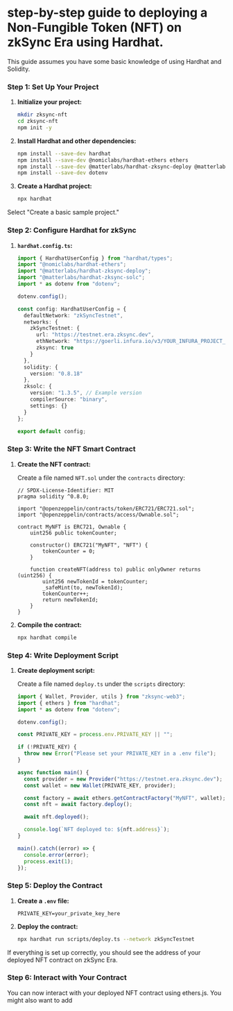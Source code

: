 # step-by-step guide to deploying a Non-Fungible Token (NFT) on zkSync Era using Hardhat. 

This guide assumes you have some basic knowledge of using Hardhat and Solidity.

### Step 1: Set Up Your Project

1. **Initialize your project:**
   ```bash
   mkdir zksync-nft
   cd zksync-nft
   npm init -y
   ```

2. **Install Hardhat and other dependencies:**
   ```bash
   npm install --save-dev hardhat
   npm install --save-dev @nomiclabs/hardhat-ethers ethers
   npm install --save-dev @matterlabs/hardhat-zksync-deploy @matterlabs/hardhat-zksync-solc
   npm install --save-dev dotenv
   ```

3. **Create a Hardhat project:**
   ```bash
   npx hardhat
   ```
Select "Create a basic sample project."

### Step 2: Configure Hardhat for zkSync

1. **`hardhat.config.ts`:**
   ```typescript
   import { HardhatUserConfig } from "hardhat/types";
   import "@nomiclabs/hardhat-ethers";
   import "@matterlabs/hardhat-zksync-deploy";
   import "@matterlabs/hardhat-zksync-solc";
   import * as dotenv from "dotenv";

   dotenv.config();

   const config: HardhatUserConfig = {
     defaultNetwork: "zkSyncTestnet",
     networks: {
       zkSyncTestnet: {
         url: "https://testnet.era.zksync.dev",
         ethNetwork: "https://goerli.infura.io/v3/YOUR_INFURA_PROJECT_ID", // Goerli testnet
         zksync: true
       }
     },
     solidity: {
       version: "0.8.18"
     },
     zksolc: {
       version: "1.3.5", // Example version
       compilerSource: "binary",
       settings: {}
     }
   };

   export default config;
   ```

### Step 3: Write the NFT Smart Contract

1. **Create the NFT contract:**

   Create a file named `NFT.sol` under the `contracts` directory:
   ```solidity
   // SPDX-License-Identifier: MIT
   pragma solidity ^0.8.0;

   import "@openzeppelin/contracts/token/ERC721/ERC721.sol";
   import "@openzeppelin/contracts/access/Ownable.sol";

   contract MyNFT is ERC721, Ownable {
       uint256 public tokenCounter;

       constructor() ERC721("MyNFT", "NFT") {
           tokenCounter = 0;
       }

       function createNFT(address to) public onlyOwner returns (uint256) {
           uint256 newTokenId = tokenCounter;
           _safeMint(to, newTokenId);
           tokenCounter++;
           return newTokenId;
       }
   }
   ```

2. **Compile the contract:**
   ```bash
   npx hardhat compile
   ```

### Step 4: Write Deployment Script

1. **Create deployment script:**

   Create a file named `deploy.ts` under the `scripts` directory:
   ```typescript
   import { Wallet, Provider, utils } from "zksync-web3";
   import { ethers } from "hardhat";
   import * as dotenv from "dotenv";

   dotenv.config();

   const PRIVATE_KEY = process.env.PRIVATE_KEY || "";

   if (!PRIVATE_KEY) {
     throw new Error("Please set your PRIVATE_KEY in a .env file");
   }

   async function main() {
     const provider = new Provider("https://testnet.era.zksync.dev");
     const wallet = new Wallet(PRIVATE_KEY, provider);

     const factory = await ethers.getContractFactory("MyNFT", wallet);
     const nft = await factory.deploy();

     await nft.deployed();

     console.log(`NFT deployed to: ${nft.address}`);
   }

   main().catch((error) => {
     console.error(error);
     process.exit(1);
   });
   ```

### Step 5: Deploy the Contract

1. **Create a `.env` file:**
   ```
   PRIVATE_KEY=your_private_key_here
   ```

2. **Deploy the contract:**
   ```bash
   npx hardhat run scripts/deploy.ts --network zkSyncTestnet
   ```

If everything is set up correctly, you should see the address of your deployed NFT contract on zkSync Era.

### Step 6: Interact with Your Contract

You can now interact with your deployed NFT contract using ethers.js. You might also want to add 